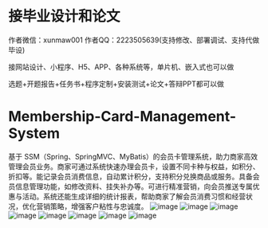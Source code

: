 # 接毕业设计和论文
作者微信：xunmaw001  作者QQ：2223505639(支持修改、部署调试、支持代做毕设)

接网站设计、小程序、H5、APP、各种系统等，单片机、嵌入式也可以做

选题+开题报告+任务书+程序定制+安装测试+论文+答辩PPT都可以做
# Membership-Card-Management-System
基于 SSM（Spring、SpringMVC、MyBatis）的会员卡管理系统，助力商家高效管理会员业务。商家可通过系统快速办理会员卡，设置不同卡种与权益，如积分、折扣等。能记录会员消费信息，自动累计积分，支持积分兑换商品或服务。具备会员信息管理功能，如修改资料、挂失补办等。可进行精准营销，向会员推送专属优惠与活动。系统还能生成详细的统计报表，帮助商家了解会员消费习惯和经营状况，优化营销策略，增强客户粘性与忠诚度。 
![image](https://github.com/user-attachments/assets/1c1c23e8-f9e5-4ee9-80ad-82858ccd65c9)
![image](https://github.com/user-attachments/assets/ed7b958d-c776-46fa-a998-79efbc75fce3)
![image](https://github.com/user-attachments/assets/8344a4c9-77d4-499c-9537-6d4e349a5c24)
![image](https://github.com/user-attachments/assets/2eeb48cc-af4c-467a-a7a4-8a613b8465fa)
![image](https://github.com/user-attachments/assets/ddc8b59d-6bdd-4416-bcfb-f27fef51de2e)
![image](https://github.com/user-attachments/assets/a4757a98-ecb5-44eb-b01d-a9be4cfcc1c5)
![image](https://github.com/user-attachments/assets/319cb9a6-c4e0-41e2-aade-015a90c385de)
![image](https://github.com/user-attachments/assets/e072f669-3ded-4e64-bf10-8c647b5f3f6a)
